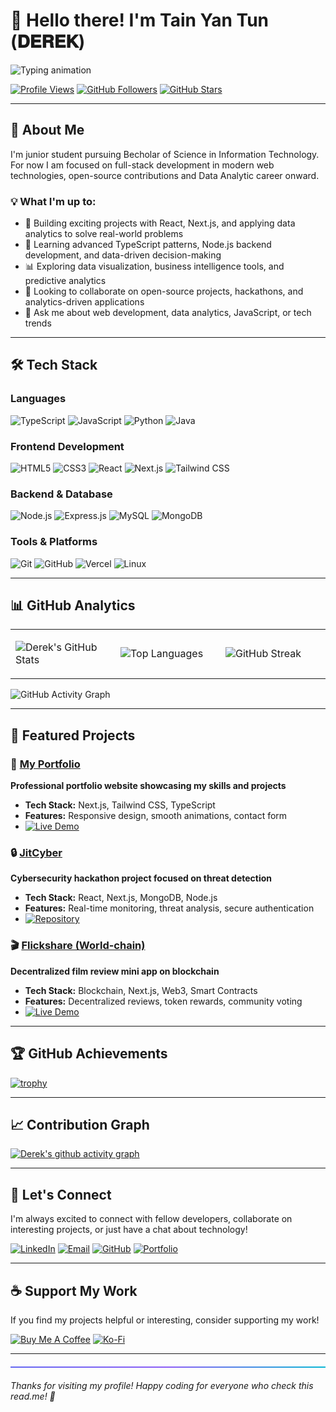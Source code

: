# 👋 Hello there! I'm **Tain Yan Tun** (𝐃𝐄𝐑𝐄𝐊)

<img src="https://readme-typing-svg.herokuapp.com?font=Fira+Code&size=18&duration=3000&pause=1000&color=6366f1&vCenter=true&width=600&lines=Aspiring+Developer+%7C+IT+Student+%7C+Tech+Explorer;Building+the+future+with+code;Full-stack+enthusiast;Continuous+learner;Open-source+contributor" alt="Typing animation" />

[![Profile Views](https://komarev.com/ghpvc/?username=TainYanTun&color=6366f1&label=Profile+Views&style=flat-square)](https://github.com/TainYanTun)
[![GitHub Followers](https://img.shields.io/github/followers/TainYanTun?color=6366f1&label=Followers&style=flat-square)](https://github.com/TainYanTun?tab=followers)
[![GitHub Stars](https://img.shields.io/github/stars/TainYanTun?color=6366f1&label=Stars&style=flat-square)](https://github.com/TainYanTun)

---

## 🚀 About Me

I'm junior student pursuing Becholar of Science in Information Technology. For now I am focused on full-stack development in modern web technologies, open-source contributions and Data Analytic career onward.

### 💡 What I'm up to:
- 🔭  Building exciting projects with React, Next.js, and applying data analytics to solve real-world problems
- 🌱  Learning advanced TypeScript patterns, Node.js backend development, and data-driven decision-making
- 📊  Exploring data visualization, business intelligence tools, and predictive analytics
- 👯  Looking to collaborate on open-source projects, hackathons, and analytics-driven applications
- 💬  Ask me about web development, data analytics, JavaScript, or tech trends

---

## 🛠️ Tech Stack

### **Languages**
![TypeScript](https://img.shields.io/badge/TypeScript-3178C6?style=for-the-badge&logo=typescript&logoColor=white)
![JavaScript](https://img.shields.io/badge/JavaScript-F7DF1E?style=for-the-badge&logo=javascript&logoColor=black)
![Python](https://img.shields.io/badge/Python-3776AB?style=for-the-badge&logo=python&logoColor=white)
![Java](https://img.shields.io/badge/Java-ED8B00?style=for-the-badge&logo=openjdk&logoColor=white)

### **Frontend Development**
![HTML5](https://img.shields.io/badge/HTML5-E34F26?style=for-the-badge&logo=html5&logoColor=white)
![CSS3](https://img.shields.io/badge/CSS3-1572B6?style=for-the-badge&logo=css3&logoColor=white)
![React](https://img.shields.io/badge/React-20232A?style=for-the-badge&logo=react&logoColor=61DAFB)
![Next.js](https://img.shields.io/badge/Next.js-000000?style=for-the-badge&logo=nextdotjs&logoColor=white)
![Tailwind CSS](https://img.shields.io/badge/Tailwind_CSS-06B6D4?style=for-the-badge&logo=tailwindcss&logoColor=white)

### **Backend & Database**
![Node.js](https://img.shields.io/badge/Node.js-339933?style=for-the-badge&logo=nodedotjs&logoColor=white)
![Express.js](https://img.shields.io/badge/Express.js-000000?style=for-the-badge&logo=express&logoColor=white)
![MySQL](https://img.shields.io/badge/MySQL-4479A1?style=for-the-badge&logo=mysql&logoColor=white)
![MongoDB](https://img.shields.io/badge/MongoDB-47A248?style=for-the-badge&logo=mongodb&logoColor=white)

### **Tools & Platforms**
![Git](https://img.shields.io/badge/Git-F05032?style=for-the-badge&logo=git&logoColor=white)
![GitHub](https://img.shields.io/badge/GitHub-181717?style=for-the-badge&logo=github&logoColor=white)
![Vercel](https://img.shields.io/badge/Vercel-000000?style=for-the-badge&logo=vercel&logoColor=white)
![Linux](https://img.shields.io/badge/Linux-FCC624?style=for-the-badge&logo=linux&logoColor=black)

---

## 📊 GitHub Analytics

<div align="left">
<table>
<tr>
<td width="33%">

![Derek's GitHub Stats](https://github-readme-stats.vercel.app/api?username=TainYanTun&show_icons=true&theme=radical&hide_border=true&bg_color=0D1117&title_color=6366f1&text_color=c9d1d9&icon_color=6366f1)

</td>
<td width="33%">

![Top Languages](https://github-readme-stats.vercel.app/api/top-langs/?username=TainYanTun&layout=compact&theme=radical&hide_border=true&bg_color=0D1117&title_color=6366f1&text_color=c9d1d9&hide=html,css)

</td>
<td width="33%">

![GitHub Streak](https://streak-stats.demolab.com?user=TainYanTun&theme=radical&hide_border=true&background=0D1117&ring=6366f1&fire=6366f1&currStreakLabel=6366f1)

</td>
</tr>
</table>
</div>

![GitHub Activity Graph](https://github-readme-activity-graph.vercel.app/graph?username=TainYanTun&theme=github-compact&bg_color=0D1117&hide_border=true&area=true&color=6366f1&line=6366f1&point=ffffff)

---

## 🎯 Featured Projects

### 🌟 **[My Portfolio](https://github.com/TainYanTun/My-Portfolio)**
**Professional portfolio website showcasing my skills and projects**
- **Tech Stack:** Next.js, Tailwind CSS, TypeScript
- **Features:** Responsive design, smooth animations, contact form
- [![Live Demo](https://img.shields.io/badge/Live-Demo-6366f1?style=flat-square&logo=vercel)](https://your-portfolio-url.com)

### 🔒 **[JitCyber](https://github.com/nyilynnhtwe/JitCyber)**
**Cybersecurity hackathon project focused on threat detection**
- **Tech Stack:** React, Next.js, MongoDB, Node.js
- **Features:** Real-time monitoring, threat analysis, secure authentication
- [![Repository](https://img.shields.io/badge/View-Repository-181717?style=flat-square&logo=github)](https://github.com/nyilynnhtwe/JitCyber)

### 🎬 **[Flickshare (World-chain)](https://flickshare-landing.vercel.app/)**
**Decentralized film review mini app on blockchain**
- **Tech Stack:** Blockchain, Next.js, Web3, Smart Contracts
- **Features:** Decentralized reviews, token rewards, community voting
- [![Live Demo](https://img.shields.io/badge/Live-Demo-6366f1?style=flat-square&logo=vercel)](https://flickshare-landing.vercel.app/)

---

## 🏆 GitHub Achievements

[![trophy](https://github-profile-trophy.vercel.app/?username=TainYanTun&theme=radical&no-frame=true&row=1&column=6&margin-w=15&margin-h=15)](https://github.com/ryo-ma/github-profile-trophy)

---

## 📈 Contribution Graph

[![Derek's github activity graph](https://github-readme-activity-graph.vercel.app/graph?username=TainYanTun&bg_color=0D1117&color=6366f1&line=6366f1&point=ffffff&area=true&hide_border=true)](https://github.com/ashutosh00710/github-readme-activity-graph)

---

## 🤝 Let's Connect

I'm always excited to connect with fellow developers, collaborate on interesting projects, or just have a chat about technology!

[![LinkedIn](https://img.shields.io/badge/LinkedIn-0A66C2?style=for-the-badge&logo=linkedin&logoColor=white)](https://www.linkedin.com/in/tainyantun/)
[![Email](https://img.shields.io/badge/Email-D14836?style=for-the-badge&logo=gmail&logoColor=white)](mailto:leotainyan18@gmail.com)
[![GitHub](https://img.shields.io/badge/GitHub-181717?style=for-the-badge&logo=github&logoColor=white)](https://github.com/TainYanTun)
[![Portfolio](https://img.shields.io/badge/Portfolio-6366f1?style=for-the-badge&logo=vercel&logoColor=white)](https://your-portfolio-url.com)

---

## ☕ Support My Work

If you find my projects helpful or interesting, consider supporting my work!

[![Buy Me A Coffee](https://img.shields.io/badge/Buy_Me_A_Coffee-FFDD00?style=for-the-badge&logo=buy-me-a-coffee&logoColor=black)](https://buymeacoffee.com/tainyantun)
[![Ko-Fi](https://img.shields.io/badge/Ko--fi-F16061?style=for-the-badge&logo=ko-fi&logoColor=white)](https://ko-fi.com/tainyantun)

---

<div style="width: 100%; height: 2px; background: linear-gradient(90deg, #6366f1, #8b5cf6, #06b6d4); margin: 20px 0;"></div>

*Thanks for visiting my profile! Happy coding for everyone who check this read.me! 🚀*
